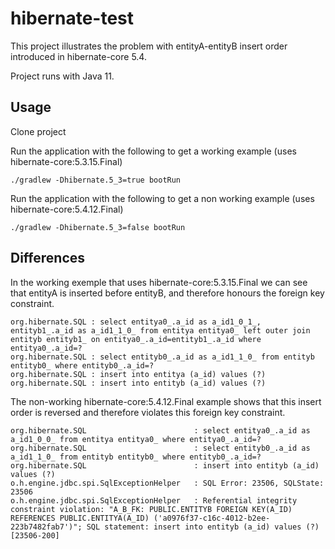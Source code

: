 # hibernate-test

This project illustrates the problem with entityA-entityB insert order introduced in hibernate-core 5.4.

Project runs with Java 11.

## Usage

Clone project

Run the application with the following to get a working example (uses hibernate-core:5.3.15.Final)
```
./gradlew -Dhibernate.5_3=true bootRun
```

Run the application with the following to get a non working example (uses hibernate-core:5.4.12.Final)
```
./gradlew -Dhibernate.5_3=false bootRun
```

## Differences
In the working exemple that uses hibernate-core:5.3.15.Final we can see that entityA is inserted before entityB, and therefore honours the foreign key constraint.
```
org.hibernate.SQL : select entitya0_.a_id as a_id1_0_1_, entityb1_.a_id as a_id1_1_0_ from entitya entitya0_ left outer join entityb entityb1_ on entitya0_.a_id=entityb1_.a_id where entitya0_.a_id=?
org.hibernate.SQL : select entityb0_.a_id as a_id1_1_0_ from entityb entityb0_ where entityb0_.a_id=?
org.hibernate.SQL : insert into entitya (a_id) values (?)
org.hibernate.SQL : insert into entityb (a_id) values (?)
```

The non-working hibernate-core:5.4.12.Final example shows that this insert order is reversed and therefore violates this foreign key constraint.
```
org.hibernate.SQL                        : select entitya0_.a_id as a_id1_0_0_ from entitya entitya0_ where entitya0_.a_id=?
org.hibernate.SQL                        : select entityb0_.a_id as a_id1_1_0_ from entityb entityb0_ where entityb0_.a_id=?
org.hibernate.SQL                        : insert into entityb (a_id) values (?)
o.h.engine.jdbc.spi.SqlExceptionHelper   : SQL Error: 23506, SQLState: 23506
o.h.engine.jdbc.spi.SqlExceptionHelper   : Referential integrity constraint violation: "A_B_FK: PUBLIC.ENTITYB FOREIGN KEY(A_ID) REFERENCES PUBLIC.ENTITYA(A_ID) ('a0976f37-c16c-4012-b2ee-223b7482fab7')"; SQL statement: insert into entityb (a_id) values (?) [23506-200]
```
